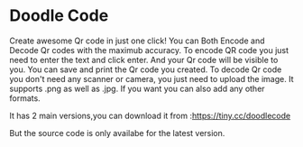 # Doodle Code
Create awesome Qr code in just one click! You can Both Encode and Decode Qr codes with the maximub accuracy.
To encode QR code you just need to enter the text and click enter. And your Qr code will be visible to you.
You can save and print the Qr code you created. To decode Qr code you don't need any scanner or camera, you just need to upload 
the image. It supports .png as well as .jpg. If you want you can also add any other formats.

It has 2 main versions,you can download it from :https://tiny.cc/doodlecode

But the source code is only availabe for the latest version. 
